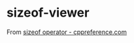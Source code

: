 sizeof-viewer
=============
From [sizeof operator - cppreference.com](https://en.cppreference.com/w/cpp/language/sizeof)

